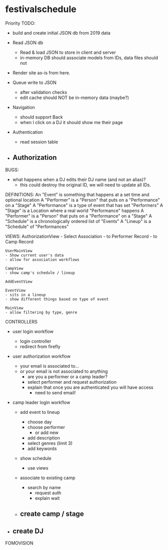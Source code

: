 # festivalschedule

Priority TODO:
- build and create initial JSON db from 2019 data
- Read JSON db
    - Read & load JSON to store in client and server
    - in-memory DB should associate models from IDs, data files should not
- Render site as-is from here.
- Queue write to JSON
    - after validation checks
    - edit cache should NOT be in-memory data (maybe?)
- Navigation
    - should support Back
    - when I click on a DJ it should show me their page    

- Authentication
    - read session table
- Authorization
    - 

BUGS:
- what happens when a DJ edits their DJ name (and not an alias)?
    - this could destroy the original ID, we will need to update all IDs.

DEFINITIONS:
An "Event" is something that happens at a set time and optional location
A "Performer" is a "Person" that puts on a "Performance" on a "Stage"
A "Performance" is a type of event that has set "Performers"
A "Stage" is a Location where a real world "Performance" happens 
A "Performer" is a "Person" that puts on a "Performance" on a "Stage"
A "Schedule" is a chronologically ordered list of "Events"
A "Lineup" is a "Schedule" of "Performances" 




VIEWS:
    AuthorizationView
    - Select Association
        - to Performer Record
        - to Camp Record
    
    UserMainView
    - Show current user's data
    - allow for association workflows

    CampView
    - show camp's schedule / lineup

    AddEventView

    EventView
    - sits in a lineup 
    - show different things based on type of event

    MainView
    - allow filtering by type, genre

CONTROLLERS



- user login workflow
    - login controller
    - redirect from firefly
- user authorization workflow
    - your email is associated to...
    - or your email is not associated to anything
        - are you a performer or a camp leader? 
        - select performer and request authorization 
        - explain that once you are authenticated you will have access
            - need to send email!
    

- camp leader login workflow
    - add event to lineup
        - choose day
        - choose performer
            - or add new
        - add description
        - select genres (limit 3)
        - add keywords
    - show schedule 
        - use views
    - associate to existing camp
        - search by name
            - request auth
            - explain wait 

    - create camp / stage
        - 


- create DJ
    - 

FOMOVISION



